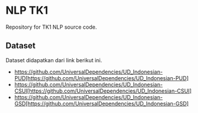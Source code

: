 # NLP TK1

Repository for TK1 NLP source code.

## Dataset

Dataset didapatkan dari link berikut ini.

- https://github.com/UniversalDependencies/UD_Indonesian-PUD[https://github.com/UniversalDependencies/UD_Indonesian-PUD]
- https://github.com/UniversalDependencies/UD_Indonesian-CSUI[https://github.com/UniversalDependencies/UD_Indonesian-CSUI]
- https://github.com/UniversalDependencies/UD_Indonesian-GSD[https://github.com/UniversalDependencies/UD_Indonesian-GSD]
